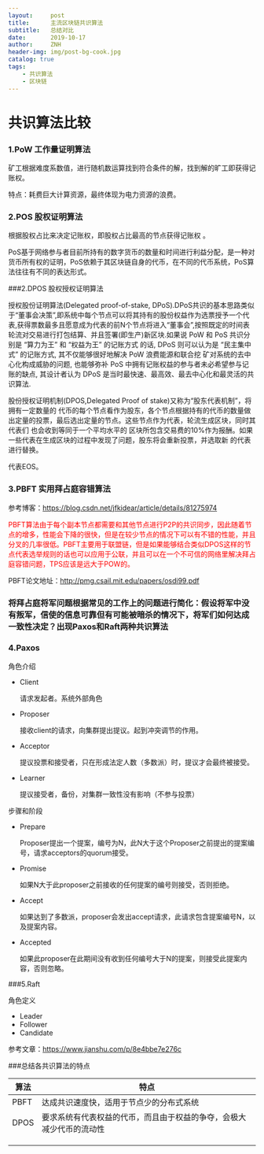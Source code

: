 ```yaml
---
layout:     post
title:      主流区块链共识算法
subtitle:   总结对比
date:       2019-10-17
author:     ZNH
header-img: img/post-bg-cook.jpg
catalog: true
tags:
    - 共识算法
    - 区块链
---
```

# 共识算法比较

### 1.PoW  工作量证明算法

矿工根据难度系数值，进行随机数运算找到符合条件的解，找到解的旷工即获得记账权。

特点：耗费巨大计算资源，最终体现为电力资源的浪费。

### 2.POS 股权证明算法

根据股权占比来决定记账权，即股权占比最高的节点获得记账权 。

PoS基于网络参与者目前所持有的数字货币的数量和时间进行利益分配，是一种对货币所有权的证明，PoS依赖于其区块链自身的代币，在不同的代币系统，PoS算法往往有不同的表达形式。

###2.DPOS 股权授权证明算法

授权股份证明算法(Delegated proof-of-stake, DPoS).DPoS共识的基本思路类似于“董事会决策”,即系统中每个节点可以将其持有的股份权益作为选票授予一个代表,获得票数最多且愿意成为代表的前N个节点将进入“董事会”,按照既定的时间表轮流对交易进行打包结算、并且签署(即生产)新区块.如果说 PoW 和 PoS 共识分别是 “算力为王” 和 “权益为王” 的记账方式 的话, DPoS 则可以认为是 “民主集中式” 的记账方式, 其不仅能够很好地解决 PoW 浪费能源和联合挖 矿对系统的去中心化构成威胁的问题, 也能够弥补 PoS 中拥有记账权益的参与者未必希望参与记账的缺点, 其设计者认为 DPoS 是当时最快速、最高效、最去中心化和最灵活的共识算法.

股份授权证明机制(DPOS,Delegated Proof of stake)又称为“股东代表机制”，将拥有一定数量的 代币的每个节点看作为股东，各个节点根据持有的代币的数量做出定量的投票，最后选出定量的节点。这些节点作为代表，轮流生成区块，同时其代表们 也会收到等同于一个平均水平的 区块所包含交易费的10%作为报酬。如果一些代表在生成区块的过程中发现了问题，股东将会重新投票，并选取新 的代表进行替换。

代表EOS。

### 3.PBFT 实用拜占庭容错算法

参考博客：https://blog.csdn.net/jfkidear/article/details/81275974

<p style="color:red;">PBFT算法由于每个副本节点都需要和其他节点进行P2P的共识同步，因此随着节点的增多，性能会下降的很快，但是在较少节点的情况下可以有不错的性能，并且分叉的几率很低。PBFT主要用于联盟链，但是如果能够结合类似DPOS这样的节点代表选举规则的话也可以应用于公联，并且可以在一个不可信的网络里解决拜占庭容错问题，TPS应该是远大于POW的。</p>


PBFT论文地址：http://pmg.csail.mit.edu/papers/osdi99.pdf

### 	将拜占庭将军问题根据常见的工作上的问题进行简化：假设将军中没有叛军，信使的信息可靠但有可能被暗杀的情况下，将军们如何达成一致性决定？出现Paxos和Raft两种共识算法

### 4.Paxos

角色介绍

- Client

  请求发起者。系统外部角色

- Proposer

  接收client的请求，向集群提出提议。起到冲突调节的作用。

- Acceptor

  提议投票和接受者，只在形成法定人数（多数派）时，提议才会最终被接受。

- Learner

  提议接受者，备份，对集群一致性没有影响（不参与投票）

步骤和阶段

- Prepare

  Proposer提出一个提案，编号为N，此N大于这个Proposer之前提出的提案编号，请求acceptors的quorum接受。

- Promise

  如果N大于此proposer之前接收的任何提案的编号则接受，否则拒绝。

- Accept

  如果达到了多数派，proposer会发出accept请求，此请求包含提案编号N，以及提案内容。

- Accepted

  如果此proposer在此期间没有收到任何编号大于N的提案，则接受此提案内容，否则忽略。

###5.Raft

角色定义

- Leader
- Follower
- Candidate

参考文章：https://www.jianshu.com/p/8e4bbe7e276c



###总结各共识算法的特点

| 算法 | 特点                                                         |
| ---- | ------------------------------------------------------------ |
| PBFT | 达成共识速度快，适用于节点少的分布式系统                     |
| DPOS | 要求系统有代表权益的代币，而且由于权益的争夺，会极大减少代币的流动性 |
|      |                                                              |
|      |                                                              |
|      |                                                              |

